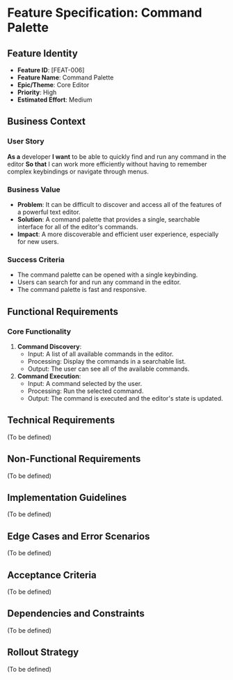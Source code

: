 # Feature Specification: Command Palette

## Feature Identity
- **Feature ID**: [FEAT-006]
- **Feature Name**: Command Palette
- **Epic/Theme**: Core Editor
- **Priority**: High
- **Estimated Effort**: Medium

## Business Context
### User Story
**As a** developer
**I want** to be able to quickly find and run any command in the editor
**So that** I can work more efficiently without having to remember complex keybindings or navigate through menus.

### Business Value
- **Problem**: It can be difficult to discover and access all of the features of a powerful text editor.
- **Solution**: A command palette that provides a single, searchable interface for all of the editor's commands.
- **Impact**: A more discoverable and efficient user experience, especially for new users.

### Success Criteria
- The command palette can be opened with a single keybinding.
- Users can search for and run any command in the editor.
- The command palette is fast and responsive.

## Functional Requirements
### Core Functionality
1. **Command Discovery**:
   - Input: A list of all available commands in the editor.
   - Processing: Display the commands in a searchable list.
   - Output: The user can see all of the available commands.
2. **Command Execution**:
   - Input: A command selected by the user.
   - Processing: Run the selected command.
   - Output: The command is executed and the editor's state is updated.

## Technical Requirements
(To be defined)

## Non-Functional Requirements
(To be defined)

## Implementation Guidelines
(To be defined)

## Edge Cases and Error Scenarios
(To be defined)

## Acceptance Criteria
(To be defined)

## Dependencies and Constraints
(To be defined)

## Rollout Strategy
(To be defined)
